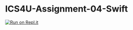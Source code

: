 # ICS4U-Assignment-04-Swift

[![Run on Repl.it](https://repl.it/badge/github/jaeyoon-lee2/ICS4U-Assignment-04Assignment-04-Java)](https://repl.it/github/jaeyoon-lee2/ICS4U-Assignment-04-Java)
